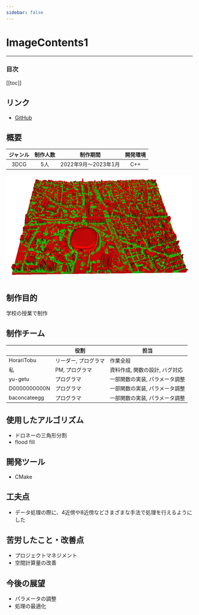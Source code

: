 ```yaml
---
sidebar: false
---
```


# ImageContents1

---
### 目次
[[toc]]

## リンク
- [GitHub](https://github.com/HotariTobu/ImageContents1/tree/develop)

## 概要
|ジャンル|制作人数|制作期間|開発環境|
|:---:|:---:|:---:|:---:|
|3DCG|5人|2022年9月〜2023年1月|C++|
![1](../.vuepress/public/imgs/works/ImageContents1/1.png)

## 制作目的
学校の授業で制作

## 制作チーム
||役割|担当|
|---|---|---|
|HorariTobu|リーダー, プログラマ|作業全般|
|私|PM, プログラマ|資料作成, 関数の設計, バグ対応|
|yu-getu|プログラマ|一部関数の実装, パラメータ調整|
|D0000000000N|プログラマ|一部関数の実装, パラメータ調整|
|baconcateegg|プログラマ|一部関数の実装, パラメータ調整|

## 使用したアルゴリズム
- ドロネーの三角形分割
- flood fill

## 開発ツール
- CMake

## 工夫点
- データ処理の際に、4近傍や8近傍などさまざまな手法で処理を行えるようにした

## 苦労したこと・改善点
- プロジェクトマネジメント
- 空間計算量の改善

## 今後の展望
- パラメータの調整
- 処理の最適化